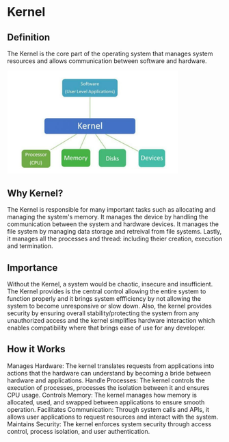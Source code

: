 # Kernel

## Definition
The Kernel is the core part of the operating system that manages system resources and allows communication between software and hardware.

<img src="img/kernel.png" alt="kernel diagram" width= "400"/>

## Why Kernel?
The Kernel is responsible for many important tasks such as allocating and managing the system's memory. It manages the device by handling the communication between the system and hardware devices. It manages the file system by managing data storage and retreival from file systems. Lastly, it manages all the processes and thread: including theier creation, execution and termination. 

## Importance
Without the Kernel, a system would be chaotic, insecure and insufficient. The Kernel provides is the central control allowing the entire system to function properly and it brings system effficiency by not allowing the system to become unresponsive or slow down. Also, the kernel provides security by ensuring overall stability/protecting the system from any unauthorized access and the kernel simplifies hardware interaction which enables compatibility where that brings ease of use for any developer.  

## How it Works
Manages Hardware: The kernel translates requests from applications into actions that the hardware can understand by becoming a bride between hardware and applications.
Handle Processes: The kernel controls the execution of processes, processes the isolation between it and ensures CPU usage.
Controls Memory: The kernel manages how memory is allocated, used, and swapped between applications to ensure smooth operation.
Facilitates Communication: Through system calls and APIs, it allows user applications to request resources and interact with the system.
Maintains Security: The kernel enforces system security through access control, process isolation, and user authentication.
